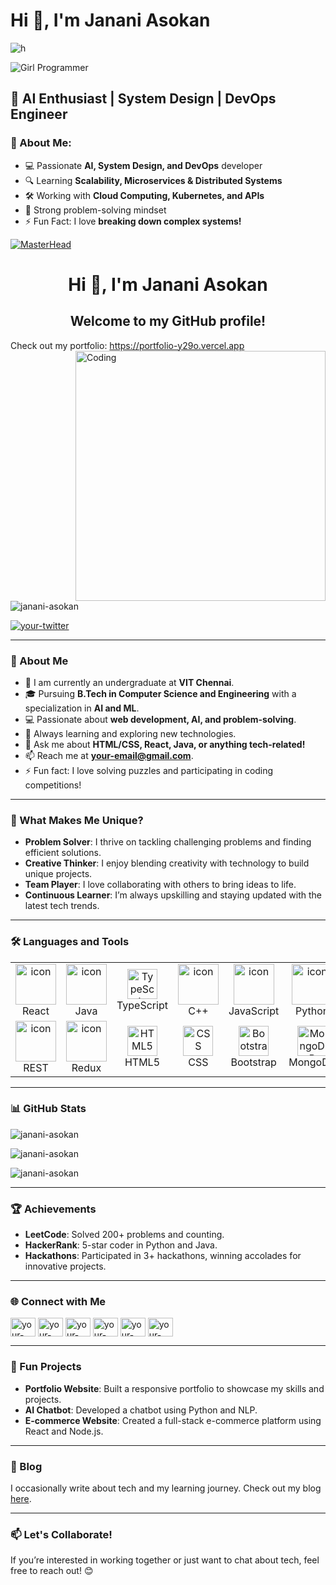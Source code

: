 

# Hi 👋, I'm Janani Asokan
![h](https://github.com/user-attachments/assets/42987511-44e2-47e6-8cca-7e58237f04e3/h.gif)



![Girl Programmer](https://media.giphy.com/media/Y4ak9Ki2GZCbJxAnJD/giphy.gif)

## 🚀 AI Enthusiast | System Design | DevOps Engineer

### 🌟 About Me:
- 💻 Passionate **AI, System Design, and DevOps** developer
- 🔍 Learning **Scalability, Microservices & Distributed Systems**
- 🛠️ Working with **Cloud Computing, Kubernetes, and APIs**
- 🚀 Strong problem-solving mindset
- ⚡ Fun Fact: I love **breaking down complex systems!**

[![MasterHead](https://your-gif-link-here)](https://portfolio-y29o.vercel.app)

<h1 align="center">Hi 👋, I'm Janani Asokan</h1>
<h2 align="center">Welcome to my GitHub profile!</h2>
<span align="center">Check out my portfolio: <a href="https://portfolio-y29o.vercel.app" target="_blank">https://portfolio-y29o.vercel.app</a></span>

<img align="right" alt="Coding" width="400" src="https://your-gif-link-here">

<p align="left"> <img src="https://komarev.com/ghpvc/?username=janani-asokan&label=Profile%20views&color=0e75b6&style=flat" alt="janani-asokan" /> </p>

<p align="left"> <a href="https://twitter.com/your-twitter" target="blank"><img src="https://img.shields.io/twitter/follow/your-twitter?logo=twitter&style=for-the-badge" alt="your-twitter" /></a> </p>

---

### 🚀 About Me
- 🏫 I am currently an undergraduate at **VIT Chennai**.
- 🎓 Pursuing **B.Tech in Computer Science and Engineering** with a specialization in **AI and ML**.
- 💻 Passionate about **web development, AI, and problem-solving**.
- 🌱 Always learning and exploring new technologies.
- 💬 Ask me about **HTML/CSS, React, Java, or anything tech-related!**
- 📫 Reach me at **your-email@gmail.com**.
- ⚡ Fun fact: I love solving puzzles and participating in coding competitions!

---

### 🌟 What Makes Me Unique?
- **Problem Solver**: I thrive on tackling challenging problems and finding efficient solutions.
- **Creative Thinker**: I enjoy blending creativity with technology to build unique projects.
- **Team Player**: I love collaborating with others to bring ideas to life.
- **Continuous Learner**: I’m always upskilling and staying updated with the latest tech trends.

---

### 🛠️ Languages and Tools
<table align="center">
  <tr>
    <td align="center" width="96">
        <img src="https://techstack-generator.vercel.app/react-icon.svg" alt="icon" width="65" height="65" />
      <br>React
    </td>
    <td align="center" width="96">
        <img src="https://techstack-generator.vercel.app/java-icon.svg" alt="icon" width="65" height="65" />
      <br>Java
    </td>
    <td align="center" width="96"> 
        <img src="https://techstack-generator.vercel.app/ts-icon.svg" width="48" height="48" alt="TypeScript" />
      <br>TypeScript
    </td>
    <td align="center" width="96">
        <img src="https://techstack-generator.vercel.app/cpp-icon.svg" alt="icon" width="65" height="65" />
      <br>C++
    </td>
    <td align="center" width="96">
        <img src="https://techstack-generator.vercel.app/js-icon.svg" alt="icon" width="65" height="65" />
      <br>JavaScript
    </td>
    <td align="center" width="96">
      <a href="#macropower-tech">
        <img src="https://techstack-generator.vercel.app/python-icon.svg" alt="icon" width="65" height="65" />
      </a>
      <br>Python
    </td>
    <td align="center" width="96">
        <img src="https://techstack-generator.vercel.app/mysql-icon.svg" alt="icon" width="65" height="65" />
      <br>MySQL
    </td>
  </tr>
  <tr>
    <td align="center" width="96">
        <img src="https://techstack-generator.vercel.app/restapi-icon.svg" alt="icon" width="65" height="65" />
      <br>REST
    </td>
    <td align="center" width="96">
        <img src="https://techstack-generator.vercel.app/redux-icon.svg" alt="icon" width="65" height="65" />
      <br>Redux
    </td>
    <td align="center" width="96">
        <img src="https://skillicons.dev/icons?i=html" width="48" height="48" alt="HTML5" />
      <br>HTML5
    </td>
    <td align="center" width="96">
        <img src="https://skillicons.dev/icons?i=css" width="48" height="48" alt="CSS" />
      <br>CSS
    </td>
    <td align="center" width="96">
        <img src="https://skillicons.dev/icons?i=bootstrap" width="48" height="48" alt="Bootstrap" />
      <br>Bootstrap
    </td>
    <td align="center" width="96">
        <img src="https://skillicons.dev/icons?i=mongodb" width="48" height="48" alt="MongoDB" />
      <br>MongoDB
    </td>
    <td align="center" width="96">
        <img src="https://skillicons.dev/icons?i=nodejs" width="48" height="48" alt="Node.js" />
      <br>Node.js
    </td>
  </tr>
</table>

---

### 📊 GitHub Stats
<p align="left">
  <img src="https://github-readme-stats.vercel.app/api/top-langs?username=janani-asokan&show_icons=true&locale=en&layout=compact" alt="janani-asokan" />
</p>

<p align="left">
  <img src="https://github-readme-stats.vercel.app/api?username=janani-asokan&show_icons=true&locale=en" alt="janani-asokan" />
</p>

<p align="left">
  <img src="https://github-readme-streak-stats.herokuapp.com/?user=janani-asokan&" alt="janani-asokan" />
</p>

---

### 🏆 Achievements
- **LeetCode**: Solved 200+ problems and counting.
- **HackerRank**: 5-star coder in Python and Java.
- **Hackathons**: Participated in 3+ hackathons, winning accolades for innovative projects.

---

### 🌐 Connect with Me
<p align="left">
  <a href="https://twitter.com/your-twitter" target="blank"><img align="center" src="https://raw.githubusercontent.com/rahuldkjain/github-profile-readme-generator/master/src/images/icons/Social/twitter.svg" alt="your-twitter" height="30" width="40" /></a>
  <a href="https://linkedin.com/in/your-linkedin" target="blank"><img align="center" src="https://raw.githubusercontent.com/rahuldkjain/github-profile-readme-generator/master/src/images/icons/Social/linked-in-alt.svg" alt="your-linkedin" height="30" width="40" /></a>
  <a href="https://instagram.com/your-instagram" target="blank"><img align="center" src="https://raw.githubusercontent.com/rahuldkjain/github-profile-readme-generator/master/src/images/icons/Social/instagram.svg" alt="your-instagram" height="30" width="40" /></a>
  <a href="https://www.hackerrank.com/your-hackerrank" target="blank"><img align="center" src="https://raw.githubusercontent.com/rahuldkjain/github-profile-readme-generator/master/src/images/icons/Social/hackerrank.svg" alt="your-hackerrank" height="30" width="40" /></a>
  <a href="https://www.leetcode.com/your-leetcode" target="blank"><img align="center" src="https://raw.githubusercontent.com/rahuldkjain/github-profile-readme-generator/master/src/images/icons/Social/leet-code.svg" alt="your-leetcode" height="30" width="40" /></a>
  <a href="https://auth.geeksforgeeks.org/user/your-geeksforgeeks" target="blank"><img align="center" src="https://raw.githubusercontent.com/rahuldkjain/github-profile-readme-generator/master/src/images/icons/Social/geeks-for-geeks.svg" alt="your-geeksforgeeks" height="30" width="40" /></a>
</p>

---

### 🎨 Fun Projects
- **Portfolio Website**: Built a responsive portfolio to showcase my skills and projects.
- **AI Chatbot**: Developed a chatbot using Python and NLP.
- **E-commerce Website**: Created a full-stack e-commerce platform using React and Node.js.

---

### 📝 Blog
I occasionally write about tech and my learning journey. Check out my blog [here](#).

---

### 📫 Let's Collaborate!
If you’re interested in working together or just want to chat about tech, feel free to reach out! 😊
